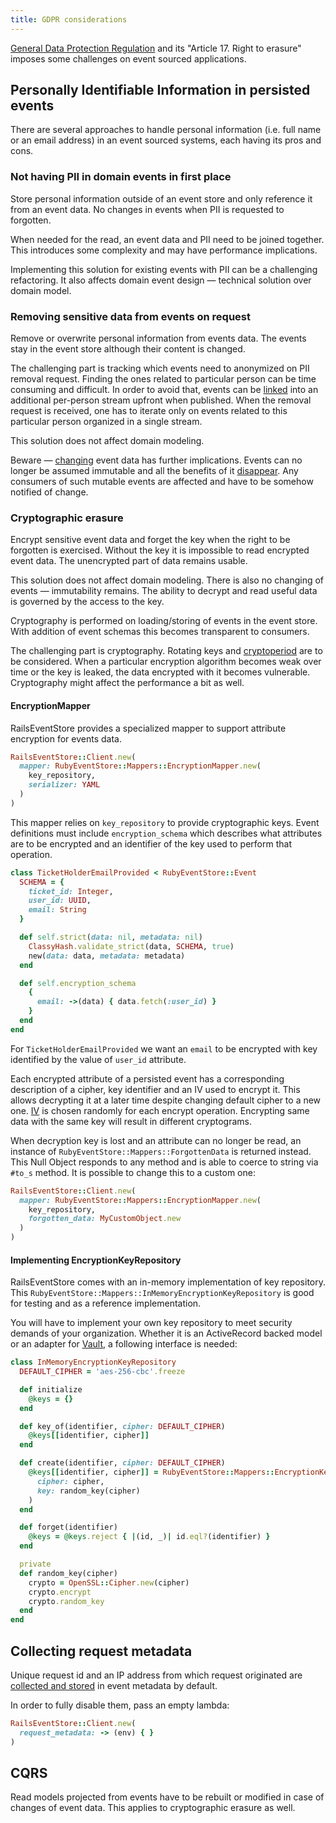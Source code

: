 ```yaml
---
title: GDPR considerations
---
```


[General Data Protection Regulation](https://eur-lex.europa.eu/legal-content/EN/TXT/PDF/?uri=CELEX:32016R0679) and its "Article 17. Right to erasure" imposes some challenges on event sourced applications.

## Personally Identifiable Information in persisted events

There are several approaches to handle personal information (i.e. full name or an email address) in an event sourced systems, each having its pros and cons.

### Not having PII in domain events in first place

Store personal information outside of an event store and only reference it from an event data. No changes in events when PII is requested to forgotten.

When needed for the read, an event data and PII need to be joined together. This introduces some complexity and may have performance implications.

Implementing this solution for existing events with PII can be a challenging refactoring. It also affects domain event design — technical solution over domain model.


### Removing sensitive data from events on request

Remove or overwrite personal information from events data. The events stay in the event store although their content is changed.

The challenging part is tracking which events need to anonymized on PII removal request. Finding the ones related to particular person can be time consuming and difficult. In order to avoid that, events can be [linked](/docs/link) into an additional per-person stream upfront when published. When the removal request is received, one has to iterate only on events related to this particular person organized in a single stream.

This solution does not affect domain modeling.

Beware — [changing](https://railseventstore.org/docs/migrating_messages/) event data has further implications. Events can no longer be assumed immutable and all the benefits of it [disappear](https://leanpub.com/esversioning/read#leanpub-auto-immutability). Any consumers of such mutable events are affected and have to be somehow notified of change.

### Cryptographic erasure

Encrypt sensitive event data and forget the key when the right to be forgotten is exercised. Without the key it is impossible to read encrypted event data. The unencrypted part of data remains usable.

This solution does not affect domain modeling. There is also no changing of events — immutability remains. The ability to decrypt and read useful data is governed by the access to the key.

Cryptography is performed on loading/storing of events in the event store. With addition of event schemas this becomes transparent to consumers.

The challenging part is cryptography. Rotating keys and [cryptoperiod](https://www.keylength.com/en/3/) are to be considered. When a particular encryption algorithm becomes weak over time or the key is leaked, the data encrypted with it becomes vulnerable. Cryptography might affect the performance a bit as well.

#### EncryptionMapper

RailsEventStore provides a specialized mapper to support attribute encryption for events data.

```ruby
RailsEventStore::Client.new(
  mapper: RubyEventStore::Mappers::EncryptionMapper.new(
    key_repository,
    serializer: YAML
  )
)
```

This mapper relies on `key_repository` to provide cryptographic keys. Event definitions must include `encryption_schema` which describes what attributes are to be encrypted and an identifier of the key used to perform that operation.


```ruby
class TicketHolderEmailProvided < RubyEventStore::Event
  SCHEMA = {
    ticket_id: Integer,
    user_id: UUID,
    email: String
  }

  def self.strict(data: nil, metadata: nil)
    ClassyHash.validate_strict(data, SCHEMA, true)
    new(data: data, metadata: metadata)
  end

  def self.encryption_schema
    {
      email: ->(data) { data.fetch(:user_id) }
    }
  end
end
```

For `TicketHolderEmailProvided` we want an `email` to be encrypted with key identified by the value of `user_id` attribute.

Each encrypted attribute of a persisted event has a corresponding description of a cipher, key identifier and an IV used to encrypt it. This allows decrypting it at a later time despite changing default cipher to a new one. [IV](https://security.stackexchange.com/questions/6058/is-real-salt-the-same-as-initialization-vectors/6059#6059) is chosen randomly for each encrypt operation. Encrypting same data with the same key will result in different cryptograms.

When decryption key is lost and an attribute can no longer be read, an instance of `RubyEventStore::Mappers::ForgottenData` is returned instead. This Null Object responds to any method and is able to coerce to string via `#to_s` method. It is possible to change this to a custom one:

```ruby
RailsEventStore::Client.new(
  mapper: RubyEventStore::Mappers::EncryptionMapper.new(
    key_repository,
    forgotten_data: MyCustomObject.new
  )
)
```

#### Implementing EncryptionKeyRepository

RailsEventStore comes with an in-memory implementation of key repository. This `RubyEventStore::Mappers::InMemoryEncryptionKeyRepository` is good for testing and as a reference implementation.

You will have to implement your own key repository to meet security demands of your organization. Whether it is an ActiveRecord backed model or an adapter for [Vault](https://www.vaultproject.io), a following interface is needed:

```ruby
class InMemoryEncryptionKeyRepository
  DEFAULT_CIPHER = 'aes-256-cbc'.freeze

  def initialize
    @keys = {}
  end

  def key_of(identifier, cipher: DEFAULT_CIPHER)
    @keys[[identifier, cipher]]
  end

  def create(identifier, cipher: DEFAULT_CIPHER)
    @keys[[identifier, cipher]] = RubyEventStore::Mappers::EncryptionKey.new(
      cipher: cipher,
      key: random_key(cipher)
    )
  end

  def forget(identifier)
    @keys = @keys.reject { |(id, _)| id.eql?(identifier) }
  end

  private
  def random_key(cipher)
    crypto = OpenSSL::Cipher.new(cipher)
    crypto.encrypt
    crypto.random_key
  end
end
```

## Collecting request metadata

Unique request id and an IP address from which request originated are [collected and stored](/docs/request_metadata) in event metadata by default.

In order to fully disable them, pass an empty lambda:

```ruby
RailsEventStore::Client.new(
  request_metadata: -> (env) { }
)
```

## CQRS

Read models projected from events have to be rebuilt or modified in case of changes of event data. This applies to cryptographic erasure as well.
